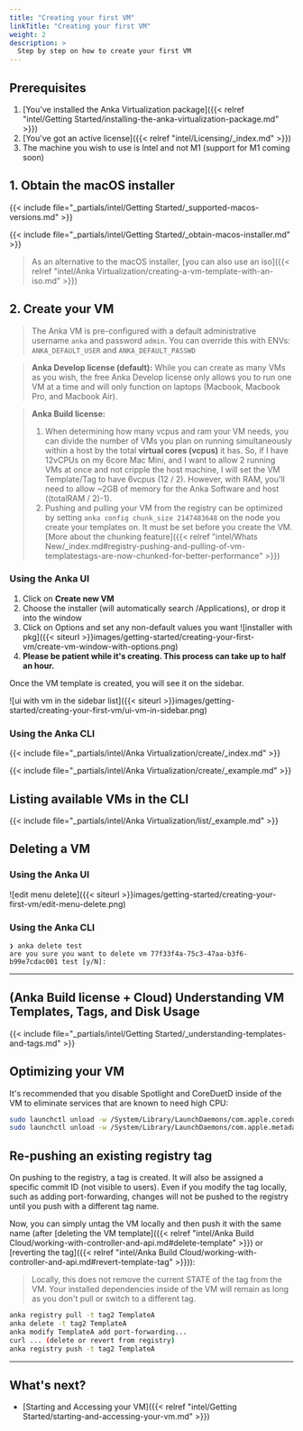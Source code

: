 ```yaml
---
title: "Creating your first VM"
linkTitle: "Creating your first VM"
weight: 2
description: >
  Step by step on how to create your first VM
---
```


## Prerequisites

1. [You've installed the Anka Virtualization package]({{< relref "intel/Getting Started/installing-the-anka-virtualization-package.md" >}})
2. [You've got an active license]({{< relref "intel/Licensing/_index.md" >}})
3. The machine you wish to use is Intel and not M1 (support for M1 coming soon)

## 1. Obtain the macOS installer

{{< include file="_partials/intel/Getting Started/_supported-macos-versions.md" >}}

{{< include file="_partials/intel/Getting Started/_obtain-macos-installer.md" >}}

> As an alternative to the macOS installer, [you can also use an iso]({{< relref "intel/Anka Virtualization/creating-a-vm-template-with-an-iso.md" >}})

## 2. Create your VM

> The Anka VM is pre-configured with a default administrative username `anka` and password `admin`. You can override this with ENVs: `ANKA_DEFAULT_USER` and `ANKA_DEFAULT_PASSWD`

> **Anka Develop license (default):** While you can create as many VMs as you wish, the free Anka Develop license only allows you to run one VM at a time and will only function on laptops (Macbook, Macbook Pro, and Macbook Air).

> **Anka Build license:** 
> 1. When determining how many vcpus and ram your VM needs, you can divide the number of VMs you plan on running simultaneously within a host by the total **virtual cores (vcpus)** it has. So, if I have 12vCPUs on my 6core Mac Mini, and I want to allow 2 running VMs at once and not cripple the host machine, I will set the VM Template/Tag to have 6vcpus (12 / 2). However, with RAM, you'll need to allow ~2GB of memory for the Anka Software and host ((totalRAM / 2)-1).
> 2. Pushing and pulling your VM from the registry can be optimized by setting `anka config chunk_size 2147483648` on the node you create your templates on. It must be set before you create the VM. [More about the chunking feature]({{< relref "intel/Whats New/_index.md#registry-pushing-and-pulling-of-vm-templatestags-are-now-chunked-for-better-performance" >}})

### Using the Anka UI

1. Click on **Create new VM**
2. Choose the installer (will automatically search /Applications), or drop it into the window
3. Click on Options and set any non-default values you want
![installer with pkg]({{< siteurl >}}images/getting-started/creating-your-first-vm/create-vm-window-with-options.png)
4. **Please be patient while it's creating. This process can take up to half an hour.**

Once the VM template is created, you will see it on the sidebar.

![ui with vm in the sidebar list]({{< siteurl >}}images/getting-started/creating-your-first-vm/ui-vm-in-sidebar.png)

### Using the Anka CLI

{{< include file="_partials/intel/Anka Virtualization/create/_index.md" >}}

{{< include file="_partials/intel/Anka Virtualization/create/_example.md" >}}

## Listing available VMs in the CLI

{{< include file="_partials/intel/Anka Virtualization/list/_example.md" >}}

## Deleting a VM

### Using the Anka UI

![edit menu delete]({{< siteurl >}}images/getting-started/creating-your-first-vm/edit-menu-delete.png)

### Using the Anka CLI

```shell
❯ anka delete test
are you sure you want to delete vm 77f33f4a-75c3-47aa-b3f6-b99e7cdac001 test [y/N]:
```

---

## (Anka Build license + Cloud) Understanding VM Templates, Tags, and Disk Usage

{{< include file="_partials/intel/Getting Started/_understanding-templates-and-tags.md" >}}

## Optimizing your VM

It's recommended that you disable Spotlight and CoreDuetD inside of the VM to eliminate services that are known to need high CPU:
```bash
sudo launchctl unload -w /System/Library/LaunchDaemons/com.apple.coreduetd.osx.plist 
sudo launchctl unload -w /System/Library/LaunchDaemons/com.apple.metadata.mds.plist
```

## Re-pushing an existing registry tag

On pushing to the registry, a tag is created. It will also be assigned a specific commit ID (not visible to users). Even if you modify the tag locally, such as adding port-forwarding, changes will not be pushed to the registry until you push with a different tag name.

Now, you can simply untag the VM locally and then push it with the same name (after [deleting the VM template]({{< relref "intel/Anka Build Cloud/working-with-controller-and-api.md#delete-template" >}}) or [reverting the tag]({{< relref "intel/Anka Build Cloud/working-with-controller-and-api.md#revert-template-tag" >}})):

> Locally, this does not remove the current STATE of the tag from the VM. Your installed dependencies inside of the VM will remain as long as you don't pull or switch to a different tag.

```bash
anka registry pull -t tag2 TemplateA
anka delete -t tag2 TemplateA
anka modify TemplateA add port-forwarding...
curl ... (delete or revert from registry)
anka registry push -t tag2 TemplateA
```

---

## What's next?

- [Starting and Accessing your VM]({{< relref "intel/Getting Started/starting-and-accessing-your-vm.md" >}})
